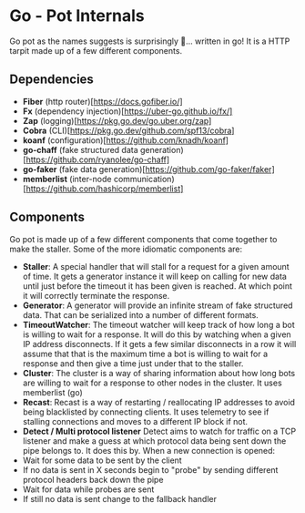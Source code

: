 # Go - Pot Internals
Go pot as the names suggests is surprisingly 🥁... written in go! It is a HTTP tarpit made up of a few different components.

## Dependencies
* **Fiber** (http router)[https://docs.gofiber.io/]
* **Fx** (dependency injection)[https://uber-go.github.io/fx/]
* **Zap** (logging)[https://pkg.go.dev/go.uber.org/zap]
* **Cobra** (CLI)[https://pkg.go.dev/github.com/spf13/cobra]
* **koanf** (configuration)[https://github.com/knadh/koanf]
* **go-chaff** (fake structured data generation)[https://github.com/ryanolee/go-chaff]
* **go-faker** (fake data generation)[https://github.com/go-faker/faker]
* **memberlist** (inter-node communication)[https://github.com/hashicorp/memberlist]

## Components
Go pot is made up of a few different components that come together to make the staller. Some of the more idiomatic components are:
* **Staller**: A special handler that will stall for a request for a given amount of time. It gets a generator instance it will keep on calling for new data until just before the timeout it has been given is reached. At which point it will correctly terminate the response.
* **Generator**: A generator will provide an infinite stream of fake structured data. That can be serialized into a number of different formats.
* **TimeoutWatcher**: The timeout watcher will keep track of how long a bot is willing to wait for a response. It will do this by watching when a given IP address disconnects. If it gets a few similar disconnects in a row it will assume that that is the maximum time a bot is willing to wait for a response and then give a time just under that to the staller.
* **Cluster**: The cluster is a way of sharing information about how long bots are willing to wait for a response to other nodes in the cluster. It uses memberlist (go)
* **Recast**: Recast is a way of restarting / reallocating IP addresses to avoid being blacklisted by connecting clients. It uses telemetry to see if stalling connections and moves to a different IP block if not. 
* **Detect / Multi protocol listener** Detect aims to watch for traffic on a TCP listener and make a guess at which protocol data being sent down the pipe belongs to. It does this by.
When a new connection is opened:
 * Wait for some data to be sent by the client
 * If no data is sent in X seconds begin to "probe" by sending different protocol headers back down the pipe
 * Wait for data while probes are sent 
 * If still no data is sent change to the fallback handler
